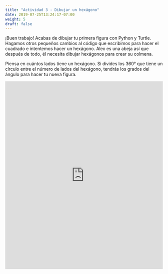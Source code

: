 ```yaml
---
title: "Actividad 3 - Dibujar un hexágono"
date: 2019-07-25T13:24:17-07:00
weight: 5
draft: false
---
```


¡Buen trabajo! Acabas de dibujar tu primera figura con Python y Turtle. Hagamos otros pequeños cambios al código que escribimos para hacer el cuadrado e intentemos hacer un hexágono. Alex es una abeja así que después de todo, él necesita dibujar hexágonos para crear su colmena.

Piensa en cuántos lados tiene un hexágono. Si divides los 360° que tiene un círculo entre el número de lados del hexágono, tendrás los grados del ángulo para hacer tu nueva figura.

<iframe height="600px" width="100%" src="https://repl.it/@nuevofoundation/PythonWithTurtleActivity3?lite=true" scrolling="no" frameborder="no" allowtransparency="true" allowfullscreen="true" sandbox="allow-forms allow-pointer-lock allow-popups allow-same-origin allow-scripts allow-modals"></iframe>